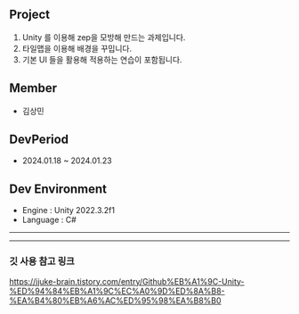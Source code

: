 ## Project
1. Unity 를 이용해 zep을 모방해 만드는 과제입니다.
2. 타일맵을 이용해 배경을 꾸밉니다.
3. 기본 UI 들을 활용해 적용하는 연습이 포함됩니다.


## Member
- 김상민

## DevPeriod
- 2024.01.18 ~ 2024.01.23

## Dev Environment
- Engine : Unity 2022.3.2f1
- Language : C#



---

---

### 깃 사용 참고 링크
https://jjuke-brain.tistory.com/entry/Github%EB%A1%9C-Unity-%ED%94%84%EB%A1%9C%EC%A0%9D%ED%8A%B8-%EA%B4%80%EB%A6%AC%ED%95%98%EA%B8%B0

